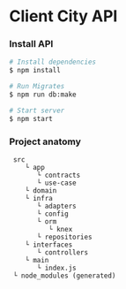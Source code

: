 # Client City API

### Install API
```bash
# Install dependencies
$ npm install

# Run Migrates
$ npm run db:make

# Start server
$ npm start
```

### Project anatomy

```
 src
    └ app
       └ contracts
       └ use-case
    └ domain
    └ infra
       └ adapters
       └ config
       └ orm
          └ knex
       └ repositories
    └ interfaces
       └ controllers
    └ main
       └ index.js
 └ node_modules (generated)
```
